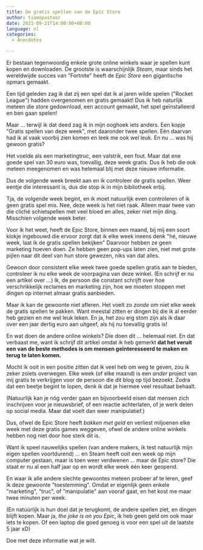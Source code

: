 ```yaml
---
title: De gratis spellen van de Epic Store
author: tiamopastoor
date: 2021-09-21T14:00:00+00:00
language: nl
categories:
  - Anecdotes

---
```

Er bestaan tegenwoordig enkele grote online winkels waar je spellen kunt kopen en downloaden. De grootste is waarschijnlijk _Steam_, maar sinds het wereldwijde succes van "Fortnite" heeft de _Epic Store_ een gigantische opmars gemaakt.

Een tijd geleden zag ik dat zij een spel dat ik al jaren wilde spelen ("Rocket League") hadden overgenomen en gratis gemaakt! Dus ik heb naturlijk meteen die store gedownload, een account gemaakt, het spel geïnstalleerd en ben gaan spelen!

Maar ... terwijl ik dat deed zag ik in mijn ooghoek iets anders. Een kopje "Gratis spellen van deze week", met daaronder twee spellen. Eén daarvan had ik al vaak voorbij zien komen en leek me ook wel leuk. En nu ... was hij gewoon gratis? 

Het voelde als een marketingtruc, een valstrik, een fout. Maar dat ene goede spel van 30 euro was, toevallig, deze week gratis. Dus ik heb die ook meteen meegenomen en was helemaal blij met deze nieuwe informatie.

Dus de volgende week breekt aan en ik controleer de gratis spellen. Weer eentje die interessant is, dus die stop ik in mijn bibliotheek erbij.

Tja, de volgende week begint, en ik moet natuurlijk even controleren of ik geen gratis spel mis. Nee, deze week is het niet raak. Alleen maar twee van die cliché schietspellen met veel bloed en alles, zeker niet mijn ding. Misschien volgende week beter.

Voor ik het weet, heeft de Epic Store, binnen een maand, bij mij een soort klokje ingebouwd die ervoor zorgt dat ik elke week ineens denk "hé, nieuwe week, laat ik de gratis spellen bekijken" Daarvoor hebben ze geen marketing hoeven doen. Ze hebben geen pop-ups laten zien, niet met grote pijlen naar dit deel van hun store gewezen, niks van dat alles.

Gewoon door consistent elke week twee goede spellen gratis aan te bieden, controleer ik nu elke week de voorpagina van deze winkel. (En schrijf er nu een artikel over ...) Ik, de persoon die constant schrijft over hoe verschrikkelijk reclames en marketing zijn, hoe we moeten stoppen met dingen op internet almaar gratis aanbieden.

Maar ik kan de gewoonte niet afleren. Het voelt zo _zonde_ om niet elke week de gratis spellen te pakken. Want meestal zitten er dingen bij die ik al eerder heb gezien en me wel leuk leken. En ja, het zou erg stom zijn als ik daar over een jaar dertig euro aan uitgeef, als hij nu toevallig gratis is!

En wat doen de andere online winkels? Die doen dit ... helemaal niet. En dat verbaast me, want ik schrijf dit artikel omdat ik heb gemerkt **dat het veruit een van de beste methodes is om mensen geïnteresseerd te maken en terug te laten komen.**

Mocht ik ooit in een positie zitten dat ik veel heb om weg te geven, zou ik zeker zoiets overwegen. Elke week (of elke maand) is een _ander_ project van mij gratis te verkrijgen voor de persoon die dit blog op tijd bezoekt. Zodra dat een beetje begint te lopen, denk ik dat je hiermee veel resultaat behaalt. 

(Natuurlijk kan je nóg verder gaan en bijvoorbeeld eisen dat mensen zich inschrijven voor je nieuwsbrief, of een reactie achterlaten, of je werk delen op social media. Maar dat voelt dan weer manipulatief.)

Dus, ofwel de Epic Store heeft _bakken met geld_ en verliest miljoenen elke week met deze gratis games weggeven, ofwel de andere online winkels hebben nog niet door hoe sterk dit is.

Want ik speel nauwelijks spellen (van andere makers, ik test natuurlijk mijn eigen spellen voortdurend) ... en Steam heeft ooit een week op mijn computer gestaan, maar is toen weer verdwenen ... maar de Epic store? Die staat er nu al een half jaar op en wordt elke week één keer geopend. 

En waar ik alle andere slechte gewoontes meteen probeer af te leren, geef ik deze gewoonte "toestemming". Omdat er eigenlijk geen enkele "marketing", "truc", of "manipulatie" aan vooraf gaat, en het kost me maar twee minuten per week. 

(En natúúrlijk is hun doel dat je terugkomt, de andere spellen ziet, en dingen blijft kopen. Maar ja, _the joke is on you Epic_, ik heb geen geld om ook maar iets te kopen. Of een laptop die goed genoeg is voor een spel uit de laatste 5 jaar xD)

Doe met deze informatie wat je wilt.